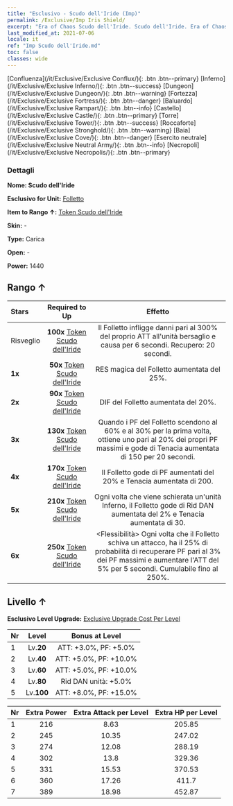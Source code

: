 ```yaml
---
title: "Esclusivo - Scudo dell'Iride (Imp)"
permalink: /Exclusive/Imp Iris Shield/
excerpt: "Era of Chaos Scudo dell'Iride. Scudo dell'Iride. Era of Chaos Esclusivo Scudo dell'Iride. Folletto Esclusivo."
last_modified_at: 2021-07-06
locale: it
ref: "Imp Scudo dell'Iride.md"
toc: false
classes: wide
---
```

 [Confluenza](/it/Exclusive/Exclusive Conflux/){: .btn .btn--primary} [Inferno](/it/Exclusive/Exclusive Inferno/){: .btn .btn--success} [Dungeon](/it/Exclusive/Exclusive Dungeon/){: .btn .btn--warning} [Fortezza](/it/Exclusive/Exclusive Fortress/){: .btn .btn--danger} [Baluardo](/it/Exclusive/Exclusive Rampart/){: .btn .btn--info} [Castello](/it/Exclusive/Exclusive Castle/){: .btn .btn--primary} [Torre](/it/Exclusive/Exclusive Tower/){: .btn .btn--success} [Roccaforte](/it/Exclusive/Exclusive Stronghold/){: .btn .btn--warning} [Baia](/it/Exclusive/Exclusive Cove/){: .btn .btn--danger} [Esercito neutrale](/it/Exclusive/Exclusive Neutral Army/){: .btn .btn--info} [Necropoli](/it/Exclusive/Exclusive Necropolis/){: .btn .btn--primary} 

### Dettagli
 **Nome: Scudo dell'Iride** 

 **Esclusivo for Unit:** [Folletto](/it/units/Imp/) 

 **Item to Rango ↑:** [Token Scudo dell'Iride](/ItemsIT/con_913/)

 **Skin:** -

 **Type:** Carica

 **Open:** -

 **Power:** 1440

## Rango ↑

  |     Stars    |  Required to Up | Effetto |
  |:-------------|:---------------:|:---------------:|
  |  Risveglio  | **100x** [Token Scudo dell'Iride](/ItemsIT/con_913/) | <Lingua fiammeggiante> Il Folletto infligge danni pari al 300% del proprio ATT all'unità bersaglio e causa <Combustione> per 6 secondi. Recupero: 20 secondi. |
  | **1x** <i class="fas fa-star"/> | **50x** [Token Scudo dell'Iride](/ItemsIT/con_913/) | RES magica del Folletto aumentata del 25%. |
  | **2x** <i class="fas fa-star"/> | **90x** [Token Scudo dell'Iride](/ItemsIT/con_913/) | DIF del Folletto aumentata del 20%. |
  | **3x** <i class="fas fa-star"/> | **130x** [Token Scudo dell'Iride](/ItemsIT/con_913/) | <Corazza robusta> Quando i PF del Folletto scendono al 60% e al 30% per la prima volta, ottiene uno <scudo> pari al 20% dei propri PF massimi e gode di Tenacia aumentata di 150 per 20 secondi. |
  | **4x** <i class="fas fa-star"/> | **170x** [Token Scudo dell'Iride](/ItemsIT/con_913/) | Il Folletto gode di PF aumentati del 20% e Tenacia aumentata di 200. |
  | **5x** <i class="fas fa-star"/> | **210x** [Token Scudo dell'Iride](/ItemsIT/con_913/) | Ogni volta che viene schierata un'unità Inferno, il Folletto gode di Rid DAN aumentata del 2% e Tenacia aumentata di 30. |
  | **6x** <i class="fas fa-star"/> | **250x** [Token Scudo dell'Iride](/ItemsIT/con_913/) | <Flessibilità> Ogni volta che il Folletto schiva un attacco, ha il 25% di probabilità di recuperare PF pari al 3% dei PF massimi e aumentare l'ATT del 5% per 5 secondi. Cumulabile fino al 250%. |


## Livello ↑
 **Esclusivo Level Upgrade:** [Exclusive Upgrade Cost Per Level](/Exclusive/ExclusiveUpgradeCostPerLevel/)

  |  Nr  |   Level  | Bonus at Level |
  |:-----|:--------:|:--------------:|
  | 1 | Lv.**20** | ATT: +3.0%, PF: +5.0% |
  | 2 | Lv.**40** | ATT: +5.0%, PF: +10.0% |
  | 3 | Lv.**60** | ATT: +5.0%, PF: +10.0% |
  | 4 | Lv.**80** | Rid DAN unità: +5.0% |
  | 5 | Lv.**100** | ATT: +8.0%, PF: +15.0% |


  |  Nr  |  Extra Power | Extra Attack per Level | Extra HP per Level |
  |:-----|:--------:|:--------:|:--------:|
  | 1 | 216 | 8.63 | 205.85 |
  | 2 | 245 | 10.35 | 247.02 |
  | 3 | 274 | 12.08 | 288.19 |
  | 4 | 302 | 13.8 | 329.36 |
  | 5 | 331 | 15.53 | 370.53 |
  | 6 | 360 | 17.26 | 411.7 |
  | 7 | 389 | 18.98 | 452.87 |


